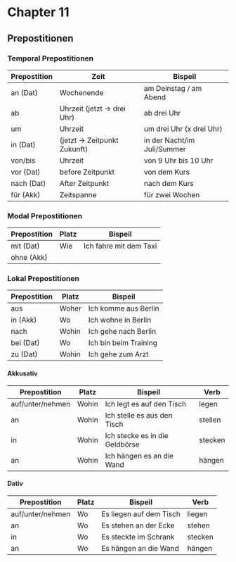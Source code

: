 # Chapter 11

## Prepostitionen

### Temporal Prepostitionen

| Prepostition| Zeit                         | Bispeil                     |
|-------------|------------------------------|-----------------------------|
| an   (Dat)  |  Wochenende                  | am Deinstag / am Abend      |
| ab          |  Uhrzeit  (jetzt -> drei Uhr)| ab drei Uhr                 |
| um          |  Uhrzeit                     | um drei Uhr (x drei Uhr)    |
| in   (Dat)  |  (jetzt -> Zeitpunkt Zukunft)| in der Nacht/im Juli/Summer |
| von/bis     |  Uhrzeit                     | von 9 Uhr bis 10 Uhr        |
| vor  (Dat)  |  before Zeitpunkt            | von dem Kurs                |
| nach (Dat)  |  After Zeitpunkt             | nach dem Kurs               |
| für  (Akk)  |  Zeitspanne                  | für zwei Wochen             |

### Modal Prepostitionen

| Prepostition| Platz| Bispeil               |
|-------------|------|-----------------------|
| mit   (Dat) |  Wie | Ich fahre mit dem Taxi|
| ohne  (Akk) |      |                       |

### Lokal Prepostitionen

| Prepostition| Platz  | Bispeil              |
|-------------|--------|----------------------|
| aus         |  Woher | Ich komme aus Berlin |
| in   (Akk)  |  Wo    | Ich wohne in Berlin  |
| nach        |  Wohin | Ich gehe nach Berlin |
| bei  (Dat)  |  Wo    | Ich bin beim Training|
| zu   (Dat)  |  Wohin | Ich gehe zum Arzt    |

#### Akkusativ

| Prepostition     | Platz  | Bispeil                       |  Verb   |
|------------------|--------|-------------------------------|---------|
| auf/unter/nehmen |  Wohin | Ich legt es auf den Tisch     |  legen  |
| an               |  Wohin | Ich stelle es aus den Tisch   |  stellen|
| in               |  Wohin | Ich stecke es in die Geldbörse|  stecken|
| an               |  Wohin | Ich hängen es an die Wand     |  hängen |

#### Dativ

| Prepostition    | Platz| Bispeil                |  Verb   |
|-----------------|------|------------------------|---------|
| auf/unter/nehmen|  Wo  | Es liegen auf dem Tisch|  liegen |
| an              |  Wo  | Es stehen an der Ecke  |  stehen |
| in              |  Wo  | Es steckte im Schrank  |  stecken|
| an              |  Wo  | Es hängen an die Wand  |  hängen |
